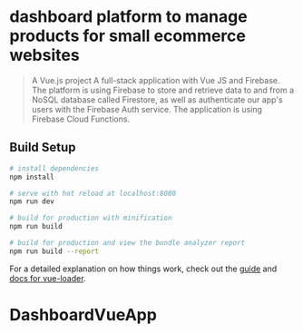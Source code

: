 #  dashboard platform to manage products for small ecommerce websites

> A Vue.js project
 A full-stack application with Vue JS and Firebase.
 The platform is using Firebase to store and retrieve data to and from a NoSQL database called Firestore, 
 as well as authenticate our app's users with the Firebase Auth service.
 The application is using Firebase Cloud Functions.

## Build Setup

``` bash
# install dependencies
npm install

# serve with hot reload at localhost:8080
npm run dev

# build for production with minification
npm run build

# build for production and view the bundle analyzer report
npm run build --report
```

For a detailed explanation on how things work, check out the [guide](http://vuejs-templates.github.io/webpack/) and [docs for vue-loader](http://vuejs.github.io/vue-loader).
# DashboardVueApp
